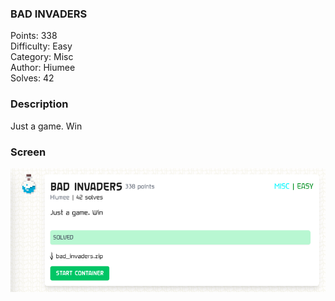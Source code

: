 ### BAD INVADERS

Points: 338 \
Difficulty: Easy \
Category: Misc \
Author: Hiumee \
Solves: 42

### Description

Just a game. Win

### Screen

![](img/task.png)
